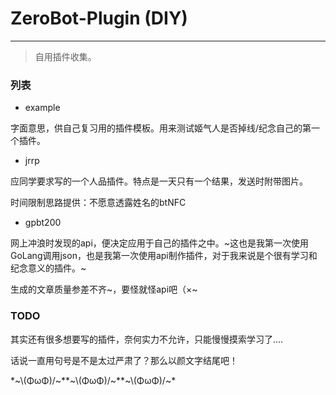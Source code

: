 # ZeroBot-Plugin (DIY)

---

> 自用插件收集。

### 列表

- example

字面意思，供自己复习用的插件模板。用来测试姬气人是否掉线/纪念自己的第一个插件。

- jrrp

应同学要求写的一个人品插件。特点是一天只有一个结果，发送时附带图片。

时间限制思路提供：不愿意透露姓名的btNFC

- gpbt200

网上冲浪时发现的api，便决定应用于自己的插件之中。~这也是我第一次使用GoLang调用json，也是我第一次使用api制作插件，对于我来说是个很有学习和纪念意义的插件。~

生成的文章质量参差不齐~，要怪就怪api吧（×~

### TODO

其实还有很多想要写的插件，奈何实力不允许，只能慢慢摸索学习了....

话说一直用句号是不是太过严肃了？那么以颜文字结尾吧！

\*\~\\(ΦωΦ)/\~\*\*\~\\(ΦωΦ)/\~\*\*\~\\(ΦωΦ)/\~\*
